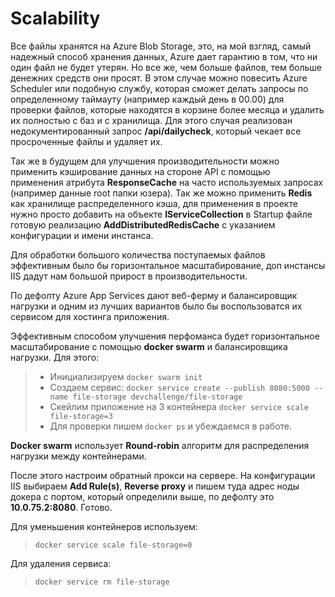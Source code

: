 # Scalability

Все файлы хранятся на Azure Blob Storage, это, на мой взгляд, самый надежный способ хранения данных, Azure дает гарантию в том, что ни один файл не будет утерян. Но все же, чем больше файлов, тем больше денежних средств они просят. В этом случае можно повесить Azure Scheduler или подобную службу, которая сможет делать запросы по определенному таймауту (например каждый день в 00.00) для проверки файлов, которые находятся в корзине более месяца и удалить их полностью с баз и с хранилища. Для этого случая реализован недокументированный запрос **/api/dailycheck**, который чекает все просроченные файлы и удаляет их.

Так же в будущем для улучшения производительности можно применить кэширование данных на стороне API с помощью применения атрибута **ResponseCache** на часто используемых запросах (например данные root папки юзера). Так же можно применить **Redis** как хранилище распределенного кэша, для применения в проекте нужно просто добавить на объекте **IServiceCollection** в Startup файле готовую реализацию **AddDistributedRedisCache** с указанием конфигурации и имени инстанса.

Для обработки большого количества поступаемых файлов эффективным было бы горизонтальное масштабирование, доп инcтансы IIS дадут нам большой прирост в производительности.

По дефолту Azure App Services дают веб-ферму и балансировщик нагрузки и одним из лучших вариантов было бы воспользоватся их сервисом для хостинга приложения. 

Эффективным способом улучшения перфоманса будет горизонтальное масштабирование с помощью **docker swarm** и балансировщика нагрузки. Для этого:
> - Инициализируем `docker swarm init`
> - Создаем сервис: `docker service create --publish 8080:5000 --name file-storage devchallenge/file-storage`
> - Скейлим приложение на 3 контейнера `docker service scale file-storage=3`
> - Для проверки пишем `docker ps` и убеждаемся в работе.

**Docker swarm** использует **Round-robin** алгоритм для распределения нагрузки между контейнерами.

После этого настроим обратный прокси на сервере. На конфигурации IIS выбираем **Add Rule(s)**, **Reverse proxy** и пишем туда адрес ноды докера с портом, который определили выше, по дефолту это **10.0.75.2:8080**. Готово.

Для уменьшения контейнеров используем:
> `docker service scale file-storage=0`

Для удаления сервиса:
> `docker service rm file-storage`
